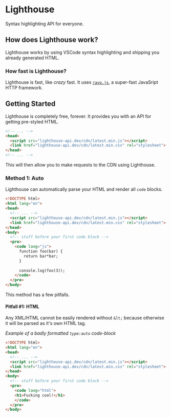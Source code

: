 # Lighthouse
Syntax highlighting API for everyone.

## How does Lighthouse work?
Lighthouse works by using VSCode syntax highlighting and shipping you already generated HTML.

### How fast is Lighthouse?
Lighthouse is fast, like *crazy* fast. It uses [`rayo.js`](https://github.com/GetRayo/rayo.js), a super-fast JavaSript HTTP framework.

## Getting Started
Lighthouse is completely free, forever. It provides you with an API for getting pre-styled HTML.

```html
<!-- ... -->
<head>
  <script src="lighthouse-api.dev/cdn/latest.min.js"></script>
  <link href="lighthouse-api.dev/cdn/latest.min.css" rel="stylesheet">
</head>
<!-- ... -->
```

This will then allow you to make requests to the CDN using Lighthouse.

### Method 1: Auto

Lighthouse can automatically parse your HTML and render all `code` blocks.

```html
<!DOCTYPE html>
<html lang="en">
<head>
  <!-- ... -->
  <script src="lighthouse-api.dev/cdn/latest.min.js"></script>
  <link href="lighthouse-api.dev/cdn/latest.min.css" rel="stylesheet">
</head>
<body>
  <!-- stuff before your first code block -->
  <pre>
    <code lang="js">
      function foo(bar) {
        return bar*bar;
      }
      
      console.log(foo(3));
    </code>
  </pre>
</body>
```

This method has a few pitfalls.
#### Pitfall #1: HTML
Any XML/HTML cannot be easily rendered without `&lt;` because otherwise it will be parsed as it's own HTML tag.

*Example of a badly formatted `type:auto` code-block*
```html
<!DOCTYPE html>
<html lang="en">
<head>
  <!-- ... -->
  <script src="lighthouse-api.dev/cdn/latest.min.js"></script>
  <link href="lighthouse-api.dev/cdn/latest.min.css" rel="stylesheet">
</head>
<body>
  <!-- stuff before your first code block -->
  <pre>
    <code lang="html">
    <h1>Fucking cool!</h1>
    </code>
  </pre>
</body>
```
